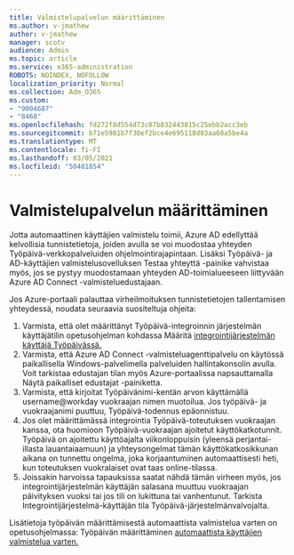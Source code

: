 ```yaml
---
title: Valmistelupalvelun määrittäminen
ms.author: v-jmathew
author: v-jmathew
manager: scotv
audience: Admin
ms.topic: article
ms.service: o365-administration
ROBOTS: NOINDEX, NOFOLLOW
localization_priority: Normal
ms.collection: Adm_O365
ms.custom:
- "9004687"
- "8468"
ms.openlocfilehash: fd272f8d554d73c87b832443815c25ebb2acc3eb
ms.sourcegitcommit: b71e5981b7f30ef2bce4e695118d03aa68a5be4a
ms.translationtype: MT
ms.contentlocale: fi-FI
ms.lasthandoff: 03/05/2021
ms.locfileid: "50481854"
---
```

# <a name="configuring-the-provision-service"></a>Valmistelupalvelun määrittäminen

Jotta automaattinen käyttäjien valmistelu toimii, Azure AD edellyttää kelvollisia tunnistetietoja, joiden avulla se voi muodostaa yhteyden Työpäivä-verkkopalveluiden ohjelmointirajapintaan. Lisäksi Työpäivä- ja AD-käyttäjien valmistelusovelluksen Testaa yhteyttä -painike vahvistaa myös, jos se pystyy muodostamaan yhteyden AD-toimialueeseen liittyvään Azure AD Connect -valmisteluedustajaan.

Jos Azure-portaali palauttaa virheilmoituksen tunnistetietojen tallentamisen yhteydessä, noudata seuraavia suositeltuja ohjeita:

1. Varmista, että olet määrittänyt Työpäivä-integroinnin järjestelmän käyttäjätilin opetusohjelman kohdassa Määritä [integrointijärjestelmän käyttäjä Työpäivässä.](https://docs.microsoft.com/azure/active-directory/saas-apps/workday-inbound-tutorial)
2. Varmista, että Azure AD Connect -valmisteluagenttipalvelu on käytössä paikallisella Windows-palvelimella palveluiden hallintakonsolin avulla. Voit tarkistaa edustajan tilan myös Azure-portaalissa napsauttamalla Näytä paikalliset edustajat -painiketta.
3. Varmista, että kirjoitat Työpäivänimi-kentän arvon käyttämällä username@workday vuokraajan nimen muotoilua. Jos työpäivä- ja vuokraajanimi puuttuu, Työpäivä-todennus epäonnistuu.
4. Jos olet määrittämässä integrointia Työpäivä-toteutuksen vuokraajan kanssa, ota huomioon Työpäivä-vuokraajan ajoitetut käyttökatkotunnit. Työpäivä on ajoitettu käyttöajalta viikonloppuisin (yleensä perjantai-illasta lauantaiaamuun) ja yhteysongelmat tämän käyttökatkosikkunan aikana on tunnettu ongelma, joka korjaantuminen automaattisesti heti, kun toteutuksen vuokralaiset ovat taas online-tilassa.
5. Joissakin harvoissa tapauksissa saatat nähdä tämän virheen myös, jos integrointijärjestelmän käyttäjän salasana muuttuu vuokraajan päivityksen vuoksi tai jos tili on lukittuna tai vanhentunut. Tarkista Integrointijärjestelmä-käyttäjän tila Työpäivä-järjestelmänvalvojalta.

Lisätietoja työpäivän määrittämisestä automaattista valmistelua varten on opetusohjelmassa: Työpäivän määrittäminen [automaattista käyttäjien valmistelua varten.](https://docs.microsoft.com/azure/active-directory/saas-apps/workday-inbound-tutorial)
